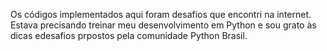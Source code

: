 Os códigos implementados aqui foram desafios que encontri na internet. Estava precisando treinar meu desenvolvimento em Python e sou grato às dicas edesafios prpostos pela comunidade Python Brasil.
